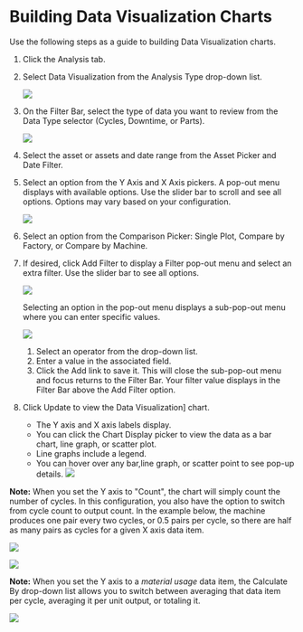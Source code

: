 # Building Data Visualization Charts

 Use the following steps as a guide to building Data Visualization charts.
 
 1. Click the Analysis tab.
 2. Select Data Visualization from the Analysis Type drop-down list.
 
    ![](analysisTabDataVisOption.png)
 
 4. On the Filter Bar, select the type of data you want to review from the Data Type selector (Cycles, Downtime, or Parts).
  
    ![](analysisTabDataVisDataPicker.png)

 5. Select the asset or assets and date range from the Asset Picker and Date Filter.
 3. Select an option from the Y Axis and X Axis pickers. A pop-out menu displays with available options. Use the slider bar to scroll and see all options. Options may vary based on your configuration. 

       ![](analysisTabDataVisYAxis.png)

 4. Select an option from the Comparison Picker: Single Plot, Compare by Factory, or Compare by Machine.
 5. If desired, click Add Filter to display a Filter pop-out menu and select an extra filter. Use the slider bar to see all options.

      ![](analysisTabDataVisFilter1.png)

      Selecting an option in the pop-out menu displays a sub-pop-out menu where you can enter specific values.
      
      ![](analysisTabDataVisFilter2.png)
      
      1. Select an operator from the drop-down list.
      2. Enter a value in the associated field.
      3. Click the Add link to save it. This will close the sub-pop-out menu and focus returns to the Filter Bar. Your filter value displays in the Filter Bar above the Add Filter option.

 5. Click Update to view the Data Visualization] chart. 
 
     * The Y axis and X axis labels display. 
     * You can click the Chart Display picker to view the data as a bar chart, line graph, or scatter plot.
     * Line graphs include a legend. 
     * You can hover over any bar,line graph, or scatter point to see pop-up details.
     ![](analysisTabDataVisChart.png)


  **Note:** When you set the Y axis to "Count", the chart will simply count the number of cycles. In this configuration, you also have the option to switch from cycle count to output count. In the example below, the machine produces one pair every two cycles, or 0.5 pairs per cycle, so there are half as many pairs as cycles for a given X axis data item. 
  
  ![](analysisTabDataVizCount2.png)
  
   
  
  ![](analysisTabDataVizCountPair.png)
  
  **Note:** When you set the Y axis to a *material usage* data item, the Calculate By drop-down list allows you to switch between averaging that data item per cycle, averaging it per unit output, or totaling it.
  
  ![](DataViz_MaterialUsage)
  